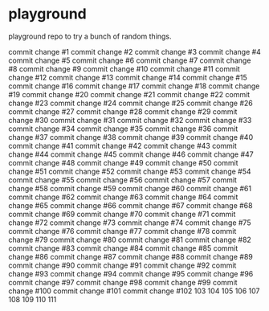 # playground
playground repo to try a bunch of random things.

commit change #1
commit change #2
commit change #3
commit change #4
commit change #5
commit change #6
commit change #7
commit change #8
commit change #9
commit change #10
commit change #11
commit change #12
commit change #13
commit change #14
commit change #15
commit change #16
commit change #17
commit change #18
commit change #19
commit change #20
commit change #21
commit change #22
commit change #23
commit change #24
commit change #25
commit change #26
commit change #27
commit change #28
commit change #29
commit change #30
commit change #31
commit change #32
commit change #33
commit change #34
commit change #35
commit change #36
commit change #37
commit change #38
commit change #39
commit change #40
commit change #41
commit change #42
commit change #43
commit change #44
commit change #45
commit change #46
commit change #47
commit change #48
commit change #49
commit change #50
commit change #51
commit change #52
commit change #53
commit change #54
commit change #55
commit change #56
commit change #57
commit change #58
commit change #59
commit change #60
commit change #61
commit change #62
commit change #63
commit change #64
commit change #65
commit change #66
commit change #67
commit change #68
commit change #69
commit change #70
commit change #71
commit change #72
commit change #73
commit change #74
commit change #75
commit change #76
commit change #77
commit change #78
commit change #79
commit change #80
commit change #81
commit change #82
commit change #83
commit change #84
commit change #85
commit change #86
commit change #87
commit change #88
commit change #89
commit change #90
commit change #91
commit change #92
commit change #93
commit change #94
commit change #95
commit change #96
commit change #97
commit change #98
commit change #99
commit change #100
commit change #101
commit change #102
103
104
105
106
107
108
109
110
111